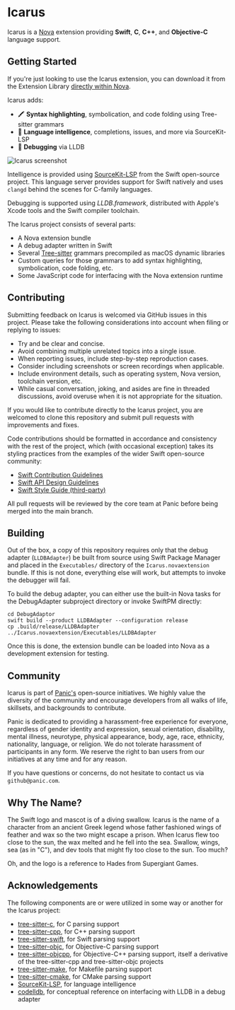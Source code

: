 # Icarus

Icarus is a [Nova](https://nova.app) extension providing **Swift**, **C**, **C++**, and **Objective-C** language support.

## Getting Started

If you're just looking to use the Icarus extension, you can download it from the Extension Library [directly within Nova](nova://extension?id=panic.Icarus).

Icarus adds:

- 🖍️ **Syntax highlighting**, symbolication, and code folding using Tree-sitter grammars
- 🧪 **Language intelligence**, completions, issues, and more via SourceKit-LSP
- 🐛 **Debugging** via LLDB

![Icarus screenshot](screenshot.png)

Intelligence is provided using [SourceKit-LSP](https://github.com/apple/sourcekit-lsp) from the Swift open-source project. This language server provides support for Swift natively and uses `clangd` behind the scenes for C-family languages.

Debugging is supported using _LLDB.framework_, distributed with Apple's Xcode tools and the Swift compiler toolchain.

The Icarus project consists of several parts:

- A Nova extension bundle
- A debug adapter written in Swift
- Several [Tree-sitter](https://tree-sitter.github.io/tree-sitter/) grammars precompiled as macOS dynamic libraries
- Custom queries for those grammars to add syntax highlighting, symbolication, code folding, etc.
- Some JavaScript code for interfacing with the Nova extension runtime

## Contributing

Submitting feedback on Icarus is welcomed via GitHub issues in this project. Please take the following considerations into account when filing or replying to issues:

- Try and be clear and concise.
- Avoid combining multiple unrelated topics into a single issue.
- When reporting issues, include step-by-step reproduction cases.
- Consider including screenshots or screen recordings when applicable.
- Include environment details, such as operating system, Nova version, toolchain version, etc.
- While casual conversation, joking, and asides are fine in threaded discussions, avoid overuse when it is not appropriate for the situation.

If you would like to contribute directly to the Icarus project, you are welcomed to clone this repository and submit pull requests with improvements and fixes.

Code contributions should be formatted in accordance and consistency with the rest of the project, which (with occasional exception) takes its styling practices from the examples of the wider Swift open-source community:

- [Swift Contribution Guidelines](https://www.swift.org/contributing/)
- [Swift API Design Guidelines](https://www.swift.org/documentation/api-design-guidelines/)
- [Swift Style Guide (third-party)](https://google.github.io/swift/)

All pull requests will be reviewed by the core team at Panic before being merged into the main branch.

## Building

Out of the box, a copy of this repository requires only that the debug adapter (`LLDBAdapter`) be built from source using Swift Package Manager and placed in the `Executables/` directory of the `Icarus.novaextension` bundle. If this is not done, everything else will work, but attempts to invoke the debugger will fail.

To build the debug adapter, you can either use the built-in Nova tasks for the DebugAdapter subproject directory or invoke SwiftPM directly:

```shell
cd DebugAdaptor
swift build --product LLDBAdapter --configuration release
cp .build/release/LLDBAdapter ../Icarus.novaextension/Executables/LLDBAdapter
```

Once this is done, the extension bundle can be loaded into Nova as a development extension for testing.

## Community

Icarus is part of [Panic's](https://panic.com) open-source initiatives. We highly value the diversity of the community and encourage developers from all walks of life, skillsets, and backgrounds to contribute.

Panic is dedicated to providing a harassment-free experience for everyone, regardless of gender identity and expression, sexual orientation, disability, mental illness, neurotype, physical appearance, body, age, race, ethnicity, nationality, language, or religion. We do not tolerate harassment of participants in any form. We reserve the right to ban users from our initiatives at any time and for any reason.

If you have questions or concerns, do not hesitate to contact us via `github@panic.com`.

## Why The Name?

The Swift logo and mascot is of a diving swallow. Icarus is the name of a character from an ancient Greek legend whose father fashioned wings of feather and wax so the two might escape a prison. When Icarus flew too close to the sun, the wax melted and he fell into the sea. Swallow, wings, sea (as in "C"), and dev tools that might fly too close to the sun. Too much?

Oh, and the logo is a reference to Hades from Supergiant Games.

## Acknowledgements

The following components are or were utilized in some way or another for the Icarus project:

- [tree-sitter-c](https://github.com/tree-sitter/tree-sitter-c), for C parsing support
- [tree-sitter-cpp](https://github.com/tree-sitter/tree-sitter-cpp), for C++ parsing support
- [tree-sitter-swift](https://github.com/alex-pinkus/tree-sitter-swift), for Swift parsing support
- [tree-sitter-objc](https://github.com/amaanq/tree-sitter-objc), for Objective-C parsing support
- [tree-sitter-objcpp](https://github.com/panicinc/tree-sitter-objcpp), for Objective-C++ parsing support, itself a derivative of the tree-sitter-cpp and tree-sitter-objc projects
- [tree-sitter-make](https://github.com/alemuller/tree-sitter-make), for Makefile parsing support
- [tree-sitter-cmake](https://github.com/uyha/tree-sitter-cmake), for CMake parsing support
- [SourceKit-LSP](https://github.com/apple/sourcekit-lsp), for language intelligence
- [codelldb](https://github.com/vadimcn/codelldb), for conceptual reference on interfacing with LLDB in a debug adapter

